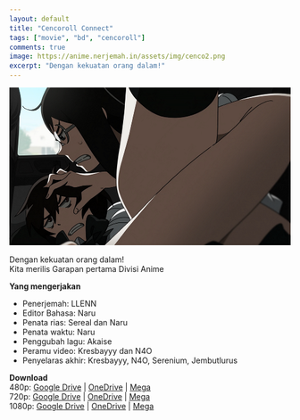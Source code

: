 ```yaml
---
layout: default
title: "Cencoroll Connect"
tags: ["movie", "bd", "cencoroll"]
comments: true
image: https://anime.nerjemah.in/assets/img/cenco2.png
excerpt: "Dengan kekuatan orang dalam!"
---
```


![Gei](assets/img/cenco2.png)

Dengan kekuatan orang dalam!<br>
Kita merilis Garapan pertama Divisi Anime

**Yang mengerjakan**
- Penerjemah: LLENN
- Editor Bahasa: Naru
- Penata rias: Sereal dan Naru
- Penata waktu: Naru
- Penggubah lagu: Akaise
- Peramu video: Kresbayyy dan N4O
- Penyelaras akhir: Kresbayyy, N4O, Serenium, Jembutlurus

**Download**<br>
480p: [Google Drive](http://bit.ly/34qXf0a) | [OneDrive](http://bit.ly/2NH6va2) | [Mega](http://bit.ly/32bD6tq)<br>
720p: [Google Drive](http://bit.ly/2PEJI0S) | [OneDrive](http://bit.ly/34AguVt) | [Mega](http://bit.ly/2WBJGZj)<br>
1080p: [Google Drive](https://www.odrive.com/s/15010d89-28de-4e43-9743-b655a1e46895-5dbe84b6) | [OneDrive](http://bit.ly/nssklCenco2) | [Mega](http://bit.ly/nssklCenco2MG)<br>

